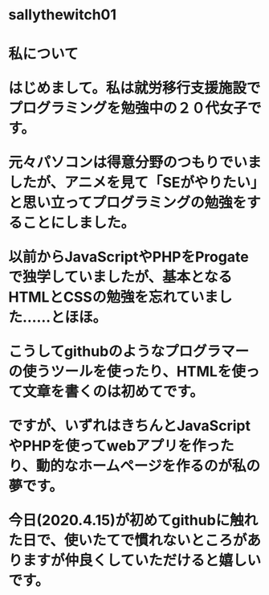 # sallythewitch01
<body>
<h1>私について</1>

<p>はじめまして。私は就労移行支援施設でプログラミングを勉強中の２０代女子です。</p>
<p>元々パソコンは得意分野のつもりでいましたが、アニメを見て「SEがやりたい」と思い立ってプログラミングの勉強をすることにしました。</p>
<p>以前からJavaScriptやPHPをProgateで独学していましたが、基本となるHTMLとCSSの勉強を忘れていました……とほほ。</p>
<p>こうしてgithubのようなプログラマーの使うツールを使ったり、HTMLを使って文章を書くのは初めてです。</p>
<p>ですが、いずれはきちんとJavaScriptやPHPを使ってwebアプリを作ったり、動的なホームページを作るのが私の夢です。</p>
<p>今日(2020.4.15)が初めてgithubに触れた日で、使いたてで慣れないところがありますが仲良くしていただけると嬉しいです。</p>

</body>
